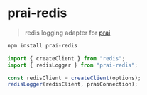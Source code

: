 # prai-redis

> redis logging adapter for [prai](https://github.com/pmndrs/prai)


```bash
npm install prai-redis
```

```ts
import { createClient } from "redis";
import { redisLogger } from "prai-redis";

const redisClient = createClient(options);
redisLogger(redisClient, praiConnection);
```